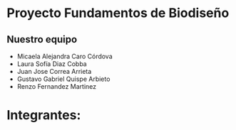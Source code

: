 # Proyecto Fundamentos de Biodiseño

## Nuestro equipo

- Micaela Alejandra Caro Córdova
- Laura Sofía Diaz Cobba
- Juan Jose Correa Arrieta
- Gustavo Gabriel Quispe Arbieto
- Renzo Fernandez Martinez

# Integrantes: 
